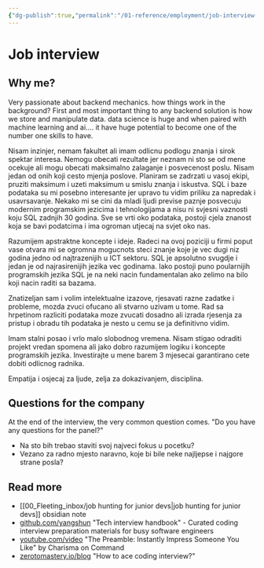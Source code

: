 ```yaml
---
{"dg-publish":true,"permalink":"/01-reference/employment/job-interview-preparation/","title":"Job interview","tags":["career"]}
---
```



# Job interview

## Why me?

Very passionate about backend mechanics. how things work in the background? First and most important thing to any backend solution is how we store and manipulate data. data science is huge and when paired with machine learning and ai.... it have huge potential to become one of the number one skills to have.

Nisam inzinjer, nemam fakultet ali imam odlicnu podlogu znanja i sirok spektar interesa. Nemogu obecati rezultate jer neznam ni sto se od mene ocekuje ali mogu obecati maksimalno zalaganje i posvecenost poslu. Nisam jedan od onih koji cesto mjenja poslove. Planiram se zadrzati u vasoj ekipi, pruziti maksimum i uzeti maksimum u smislu znanja i iskustva. SQL i baze podataka su mi posebno interesante jer upravo tu vidim priliku za napredak i usavrsavanje. Nekako mi se cini da mladi ljudi previse paznje posvecuju modernim programskim jezicima i tehnologijama a nisu ni svjesni vaznosti koju SQL zadnjih 30 godina. Sve se vrti oko podataka, postoji cjela znanost koja se bavi podatcima i ima ogroman utjecaj na svjet oko nas.

Razumijem apstraktne koncepte i ideje. Radeci na ovoj poziciji u firmi poput vase otvara mi se ogromna mogucnots steci znanje koje je vec dugi niz godina jedno od najtrazenijih u ICT sektoru. SQL je apsolutno svugdje i jedan je od najrasirenijih jezika vec godinama. Iako postoji puno poularnijih programskih jezika SQL je na neki nacin fundamentalan ako zelimo na bilo koji nacin raditi sa bazama.

Znatizeljan sam i volim intelektualne izazove, rjesavati razne zadatke i probleme, mozda zvuci ofucano ali stvarno uzivam u tome. Rad sa hrpetinom razliciti podataka moze zvucati dosadno ali izrada rjesenja za pristup i obradu tih podataka je nesto u cemu se ja definitivno vidim.

Imam stalni posao i vrlo malo slobodnog vremena. Nisam stigao odraditi projekt vredan spomena ali jako dobro razumijem logiku i koncepte programskih jezika. Investirajte u mene barem 3 mjesecai garantirano cete dobiti odlicnog radnika.

Empatija i osjecaj za ljude, zelja za dokazivanjem, disciplina.

## Questions for the company

At the end of the interview, the very common question comes. "Do you have any questions for the panel?"

- Na sto bih trebao staviti svoj najveci fokus u pocetku?
- Vezano za radno mjesto naravno, koje bi bile neke najljepse i najgore strane posla?

## Read more

- [[00_Fleeting_inbox/job hunting for junior devs\|job hunting for junior devs]] obsidian note
- [github.com/yangshun](https://github.com/yangshun/tech-interview-handbook) "Tech interview handbook" - Curated coding interview preparation materials for busy software engineers
- [youtube.com/video](https://www.youtube.com/watch?v=cHyYlFCaXPM) "The Preamble: Instantly Impress Someone You Like" by Charisma on Command
- [zerotomastery.io/blog](https://zerotomastery.io/blog/how-to-ace-coding-interview/) "How to ace coding interview?"
